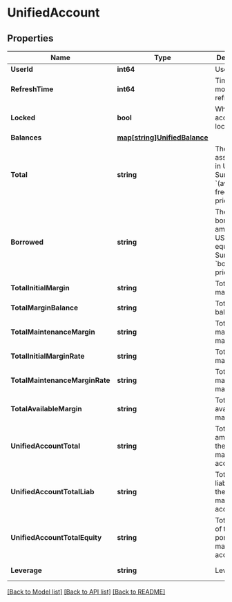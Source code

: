 # UnifiedAccount

## Properties

Name | Type | Description | Notes
------------ | ------------- | ------------- | -------------
**UserId** | **int64** | User ID | [optional] 
**RefreshTime** | **int64** | Time of the most recent refresh | [optional] 
**Locked** | **bool** | Whether account is locked | [optional] 
**Balances** | [**map[string]UnifiedBalance**](UnifiedBalance.md) |  | [optional] 
**Total** | **string** | The total asset value in USDT. Sum of &#x60;(available + freeze) * price&#x60; | [optional] 
**Borrowed** | **string** | The total borrowed amount in USDT equivalent. Sum of &#x60;borrowed * price&#x60;  | [optional] 
**TotalInitialMargin** | **string** | Total initial margin | [optional] 
**TotalMarginBalance** | **string** | Total margin balance | [optional] 
**TotalMaintenanceMargin** | **string** | Total maintenance margin | [optional] 
**TotalInitialMarginRate** | **string** | Total initial margin rate | [optional] 
**TotalMaintenanceMarginRate** | **string** | Total maintenance margin rate | [optional] 
**TotalAvailableMargin** | **string** | Total available margin | [optional] 
**UnifiedAccountTotal** | **string** | Total amount of the portfolio margin account | [optional] 
**UnifiedAccountTotalLiab** | **string** | Total liabilities of the portfolio margin account | [optional] 
**UnifiedAccountTotalEquity** | **string** | Total equity of the portfolio margin account | [optional] 
**Leverage** | **string** | Leverage | [optional] [readonly] 

[[Back to Model list]](../README.md#documentation-for-models) [[Back to API list]](../README.md#documentation-for-api-endpoints) [[Back to README]](../README.md)


